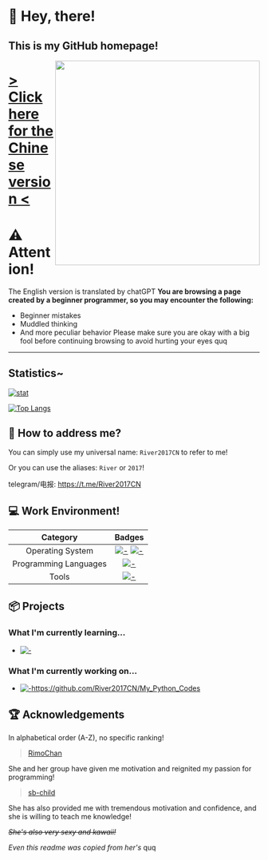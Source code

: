 <div>
  <span>
    <h1>👐 Hey, there! </h1>
    <h2>This is my GitHub homepage!</h2>
  </span>
    <img src="https://avatars.githubusercontent.com/u/78515395?v=4" align='right' width='410px'>
  </a>
</div>

# [> Click here for the Chinese version <](./README.md)

# ⚠️ Attention!
The English version is translated by chatGPT
**You are browsing a page created by a beginner programmer, so you may encounter the following:**
- Beginner mistakes
- Muddled thinking
- And more peculiar behavior
Please make sure you are okay with a big fool before continuing browsing to avoid hurting your eyes quq

---

## Statistics~

[![stat](https://github-readme-stats.vercel.app/api?username=River2017CN&show_icons=true&icon_color=0366d6&theme=dark)]()

[![Top Langs](https://github-readme-stats.vercel.app/api/top-langs/?username=River2017CN&layout=compact&icon_color=0366d6&theme=dark)]()



## 📛 How to address me?

You can simply use my universal name: `River2017CN` to refer to me!

Or you can use the aliases: `River` or `2017`!

telegram/电报: https://t.me/River2017CN



## 💻 Work Environment!
Category | Badges
:---: | :---:
Operating System |[![-](https://img.shields.io/badge/Windows-0078D4?style=flat-square&logo=Windows11&logoColor=white)]() [![-](https://img.shields.io/badge/Android-3DDC84?style=flat-square&logo=Android&logoColor=white)]()
Programming Languages | [![-](https://img.shields.io/badge/Python-3772a2?style=flat-square&logo=python&logoColor=white)]()
Tools | [![-](https://img.shields.io/badge/VSCode-0066b8?style=flat-square&logo=visualstudiocode&logoColor=white)]()

## 📦 Projects

### What I'm currently learning...

* [![-](https://img.shields.io/badge/Python-3772a2?style=flat-square&logo=python&logoColor=white)]()
### What I'm currently working on...

* [![-](https://img.shields.io/badge/Python-3772a2?style=flat-square&logo=python&logoColor=white)]()https://github.com/River2017CN/My_Python_Codes

## 🏆 Acknowledgements
In alphabetical order (A-Z), no specific ranking!

>[RimoChan](https://github.com/RimoChan)

She and her group have given me motivation and reignited my passion for programming!

>[sb-child](https://github.com/sb-child)

She has also provided me with tremendous motivation and confidence, and she is willing to teach me knowledge!

~~*She's also very sexy and kawaii!*~~

*Even this readme was copied from her's* quq
